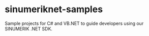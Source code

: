 # sinumeriknet-samples
Sample projects for C# and VB.NET to guide developers using our SINUMERIK .NET SDK.
